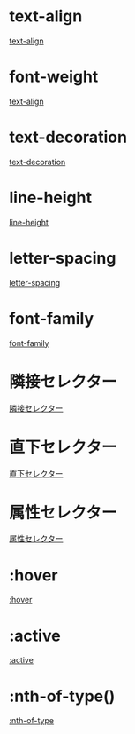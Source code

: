 #  text-align
[text-align](https://developer.mozilla.org/ja/docs/Web/CSS/text-align/)
# font-weight
[text-align](https://developer.mozilla.org/ja/docs/Web/CSS/font-weight/)
# text-decoration
[text-decoration](https://developer.mozilla.org/ja/docs/Web/CSS/text-decoration/)

# line-height
[line-height](https://developer.mozilla.org/ja/docs/Web/CSS/line-height/)

# letter-spacing
[letter-spacing](https://developer.mozilla.org/ja/docs/Web/CSS/letter-spacing/)

# font-family
[font-family](https://developer.mozilla.org/ja/docs/Web/CSS/font-family/)

# 隣接セレクター
[隣接セレクター](https://developer.mozilla.org/ja/docs/Web/CSS/Next-sibling_combinator/)

# 直下セレクター
[直下セレクター](https://developer.mozilla.org/ja/docs/Web/CSS/Child_combinator/)

# 属性セレクター
[属性セレクター](https://developer.mozilla.org/ja/docs/Web/CSS/Attribute_selectors/)

# :hover
[:hover](https://developer.mozilla.org/ja/docs/Web/CSS/:hover/)

# :active
[:active](https://developer.mozilla.org/ja/docs/Web/CSS/:active/)

# :nth-of-type()
[:nth-of-type](https://developer.mozilla.org/ja/docs/Web/CSS/:nth-of-type/)
[](/)
[](/)
[](/)
[](/)
[](/)
[](/)













[](/)
